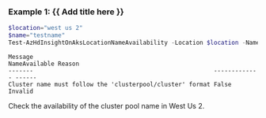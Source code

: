 ### Example 1: {{ Add title here }}
```powershell
$location="west us 2"
$name="testname"
Test-AzHdInsightOnAksLocationNameAvailability -Location $location -Name $name -Type Microsoft.HDInsight/clusterPools/clusters
```

```output
Message                                                   NameAvailable Reason
-------                                                   ------------- ------
Cluster name must follow the 'clusterpool/cluster' format False         Invalid
```

Check the availability of the cluster pool name in West Us 2.
